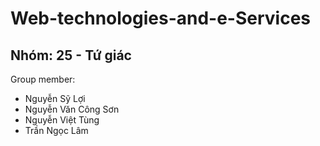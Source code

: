 # Web-technologies-and-e-Services
## Nhóm: 25 - Tứ giác
Group member: 
- Nguyễn Sỹ Lợi
- Nguyễn Văn Công Sơn
- Nguyễn Việt Tùng
- Trần Ngọc Lâm
